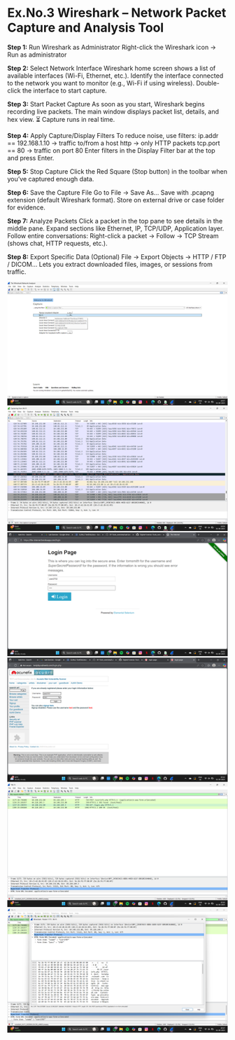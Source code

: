 # Ex.No.3 Wireshark – Network Packet Capture and Analysis Tool

**Step 1:** Run Wireshark as Administrator
Right-click the Wireshark icon → Run as administrator

**Step 2:** Select Network Interface
Wireshark home screen shows a list of available interfaces (Wi-Fi, Ethernet, etc.).
Identify the interface connected to the network you want to monitor (e.g., Wi-Fi if using wireless).
Double-click the interface to start capture.

**Step 3:** Start Packet Capture
As soon as you start, Wireshark begins recording live packets.
The main window displays packet list, details, and hex view.
⏳ Capture runs in real time.

**Step 4:** Apply Capture/Display Filters
To reduce noise, use filters:
ip.addr == 192.168.1.10 → traffic to/from a host
http → only HTTP packets
tcp.port == 80 → traffic on port 80
Enter filters in the Display Filter bar at the top and press Enter.

**Step 5:** Stop Capture
Click the Red Square (Stop button) in the toolbar when you’ve captured enough data.

**Step 6:** Save the Capture File
Go to File → Save As…
Save with .pcapng extension (default Wireshark format).
Store on external drive or case folder for evidence.

**Step 7:** Analyze Packets
Click a packet in the top pane to see details in the middle pane.
Expand sections like Ethernet, IP, TCP/UDP, Application layer.
Follow entire conversations:
Right-click a packet → Follow → TCP Stream (shows chat, HTTP requests, etc.).

**Step 8:** Export Specific Data (Optional)
File → Export Objects → HTTP / FTP / DICOM…
Lets you extract downloaded files, images, or sessions from traffic.

![wieshark](assets/wireshark1.png)
![wieshark](assets/wireshark2.png)
![wieshark](assets/wireshark3.png)
![wieshark](assets/wireshark4.png)
![wieshark](assets/wireshark5.png)
![wieshark](assets/wireshark6.png)
